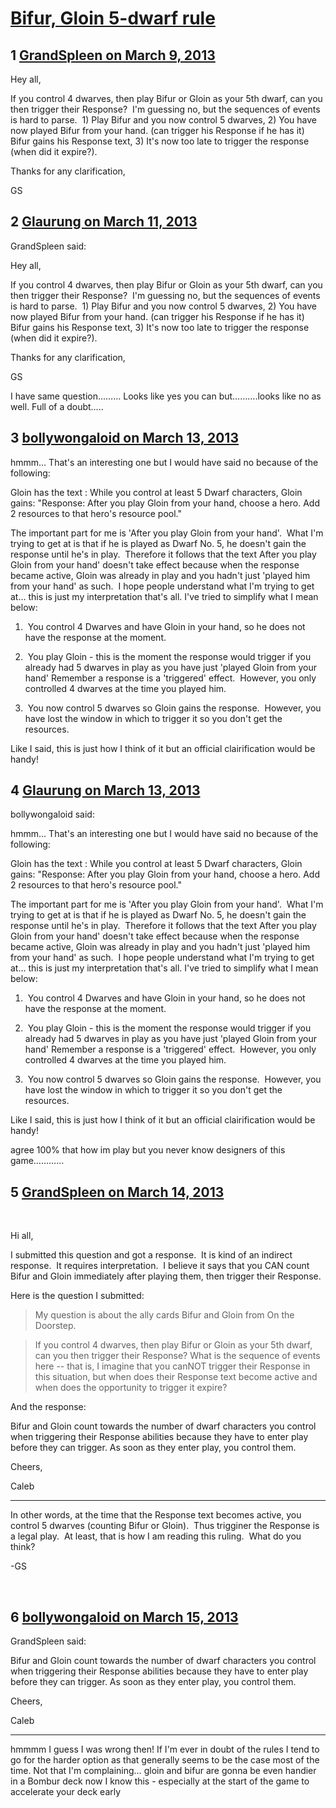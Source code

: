 # [Bifur, Gloin 5-dwarf rule](https://community.fantasyflightgames.com/topic/80495-bifur-gloin-5-dwarf-rule/)

## 1 [GrandSpleen on March 9, 2013](https://community.fantasyflightgames.com/topic/80495-bifur-gloin-5-dwarf-rule/?do=findComment&comment=771848)

Hey all,

If you control 4 dwarves, then play Bifur or Gloin as your 5th dwarf, can you then trigger their Response?  I'm guessing no, but the sequences of events is hard to parse.  1) Play Bifur and you now control 5 dwarves, 2) You have now played Bifur from your hand. (can trigger his Response if he has it) Bifur gains his Response text, 3) It's now too late to trigger the response (when did it expire?).

Thanks for any clarification,

GS

## 2 [Glaurung on March 11, 2013](https://community.fantasyflightgames.com/topic/80495-bifur-gloin-5-dwarf-rule/?do=findComment&comment=772456)

GrandSpleen said:

Hey all,

If you control 4 dwarves, then play Bifur or Gloin as your 5th dwarf, can you then trigger their Response?  I'm guessing no, but the sequences of events is hard to parse.  1) Play Bifur and you now control 5 dwarves, 2) You have now played Bifur from your hand. (can trigger his Response if he has it) Bifur gains his Response text, 3) It's now too late to trigger the response (when did it expire?).

Thanks for any clarification,

GS



I have same question……… Looks like yes you can but……….looks like no as well. Full of a doubt…..

## 3 [bollywongaloid on March 13, 2013](https://community.fantasyflightgames.com/topic/80495-bifur-gloin-5-dwarf-rule/?do=findComment&comment=773278)

hmmm… That's an interesting one but I would have said no because of the following:

Gloin has the text : While you control at least 5 Dwarf characters, Gloin gains: "Response: After you play Gloin from your hand, choose a hero. Add 2 resources to that hero's resource pool."

The important part for me is 'After you play Gloin from your hand'.  What I'm trying to get at is that if he is played as Dwarf No. 5, he doesn't gain the response until he's in play.  Therefore it follows that the text After you play Gloin from your hand' doesn't take effect because when the response became active, Gloin was already in play and you hadn't just 'played him from your hand' as such.  I hope people understand what I'm trying to get at… this is just my interpretation that's all. I've tried to simplify what I mean below:

1.  You control 4 Dwarves and have Gloin in your hand, so he does not have the response at the moment.

2.  You play Gloin - this is the moment the response would trigger if you already had 5 dwarves in play as you have just 'played Gloin from your hand' Remember a response is a 'triggered' effect.  However, you only controlled 4 dwarves at the time you played him.

3.  You now control 5 dwarves so Gloin gains the response.  However, you have lost the window in which to trigger it so you don't get the resources. 

Like I said, this is just how I think of it but an official clairification would be handy!

## 4 [Glaurung on March 13, 2013](https://community.fantasyflightgames.com/topic/80495-bifur-gloin-5-dwarf-rule/?do=findComment&comment=773303)

bollywongaloid said:

hmmm… That's an interesting one but I would have said no because of the following:

Gloin has the text : While you control at least 5 Dwarf characters, Gloin gains: "Response: After you play Gloin from your hand, choose a hero. Add 2 resources to that hero's resource pool."

The important part for me is 'After you play Gloin from your hand'.  What I'm trying to get at is that if he is played as Dwarf No. 5, he doesn't gain the response until he's in play.  Therefore it follows that the text After you play Gloin from your hand' doesn't take effect because when the response became active, Gloin was already in play and you hadn't just 'played him from your hand' as such.  I hope people understand what I'm trying to get at… this is just my interpretation that's all. I've tried to simplify what I mean below:

1.  You control 4 Dwarves and have Gloin in your hand, so he does not have the response at the moment.

2.  You play Gloin - this is the moment the response would trigger if you already had 5 dwarves in play as you have just 'played Gloin from your hand' Remember a response is a 'triggered' effect.  However, you only controlled 4 dwarves at the time you played him.

3.  You now control 5 dwarves so Gloin gains the response.  However, you have lost the window in which to trigger it so you don't get the resources. 

Like I said, this is just how I think of it but an official clairification would be handy!



agree 100% that how im play but you never know designers of this game…………

## 5 [GrandSpleen on March 14, 2013](https://community.fantasyflightgames.com/topic/80495-bifur-gloin-5-dwarf-rule/?do=findComment&comment=773909)

 

Hi all,

I submitted this question and got a response.  It is kind of an indirect response.  It requires interpretation.  I believe it says that you CAN count Bifur and Gloin immediately after playing them, then trigger their Response.

Here is the question I submitted:

> My question is about the ally cards Bifur and Gloin from On the Doorstep.

> If you control 4 dwarves, then play Bifur or Gloin as your 5th dwarf, can you then trigger their Response? What is the sequence of events here -- that is, I imagine that you canNOT trigger their Response in this situation, but when does their Response text become active and when does the opportunity to trigger it expire?

And the response:

Bifur and Gloin count towards the number of dwarf characters you control when triggering their Response abilities because they have to enter play before they can trigger. As soon as they enter play, you control them.

Cheers,

Caleb

------

In other words, at the time that the Response text becomes active, you control 5 dwarves (counting Bifur or Gloin).  Thus trigginer the Response is a legal play.  At least, that is how I am reading this ruling.  What do you think?

-GS

 

## 6 [bollywongaloid on March 15, 2013](https://community.fantasyflightgames.com/topic/80495-bifur-gloin-5-dwarf-rule/?do=findComment&comment=774022)

GrandSpleen said:

Bifur and Gloin count towards the number of dwarf characters you control when triggering their Response abilities because they have to enter play before they can trigger. As soon as they enter play, you control them.

Cheers,

Caleb

------



hmmmm I guess I was wrong then! If I'm ever in doubt of the rules I tend to go for the harder option as that generally seems to be the case most of the time. Not that I'm complaining… gloin and bifur are gonna be even handier in a Bombur deck now I know this - especially at the start of the game to accelerate your deck early

